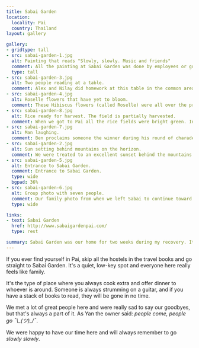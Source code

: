 ```yaml
---
title: Sabai Garden
location:
  locality: Pai
  country: Thailand
layout: gallery

gallery:
- gridtype: tall
- src: sabai-garden-1.jpg
  alt: Painting that reads "Slowly, slowly. Music and friends"
  comment: All the painting at Sabai Garden was done by employees or guests, and we were encouraged to help out if we felt like it! 
  type: tall
- src: sabai-garden-3.jpg
  alt: Two people reading at a table.
  comment: Alex and Nilay did homework at this table in the common area. Sometimes :)
- src: sabai-garden-4.jpg
  alt: Roselle flowers that have yet to bloom.
  comment: These Hibiscus flowers (called Roselle) were all over the property. Occasionally they would be gathered, dried, and turned into fresh tea.
- src: sabai-garden-8.jpg
  alt: Rice ready for harvest. The field is partially harvested.
  comment: When we got to Pai all the rice fields were bright green. In the few weeks we were there it became harvest time. It was fun to watch the progress.
- src: sabai-garden-7.jpg
  alt: Man laughing.
  comment: Ben proclaims someone the winner during his round of charades.
- src: sabai-garden-2.jpg
  alt: Sun setting behind mountains on the horizon.
  comment: We were treated to an excellent sunset behind the mountains most days. It was one of the few things I limped around to see during my hardest recovery days.
- src: sabai-garden-5.jpg
  alt: Entrance to Sabai Garden.
  comment: Entrance to Sabai Garden.
  type: wide
  bgpad: 36%
- src: sabai-garden-6.jpg
  alt: Group photo with seven people.
  comment: Our family photo from when we left Sabai to continue toward Vietnam. From the left — Alex, Nilay, Karin, me, Taila, Ben, Cienna.
  type: wide

links:
- text: Sabai Garden
  href: http://www.sabaigardenpai.com/
  type: rest

summary: Sabai Garden was our home for two weeks during my recovery. It was such a peaceful, relaxing place filled with lovely people.
---
```


If you ever find yourself in Pai, skip all the hostels in the travel books and go straight to Sabai Garden. It's a quiet, low-key spot and everyone here really feels like family.

It's the type of place where you always cook extra and offer dinner to whoever is around. Someone is always strumming on a guitar, and if you have a stack of books to read, they will be gone in no time.

We met a lot of great people here and were really sad to say our goodbyes, but that's always a part of it. As Yan the owner said: <em>people come, people go ¯\\\_(ツ)\_/¯</em>.

We were happy to have our time here and will always remember to go _slowly slowly_.

